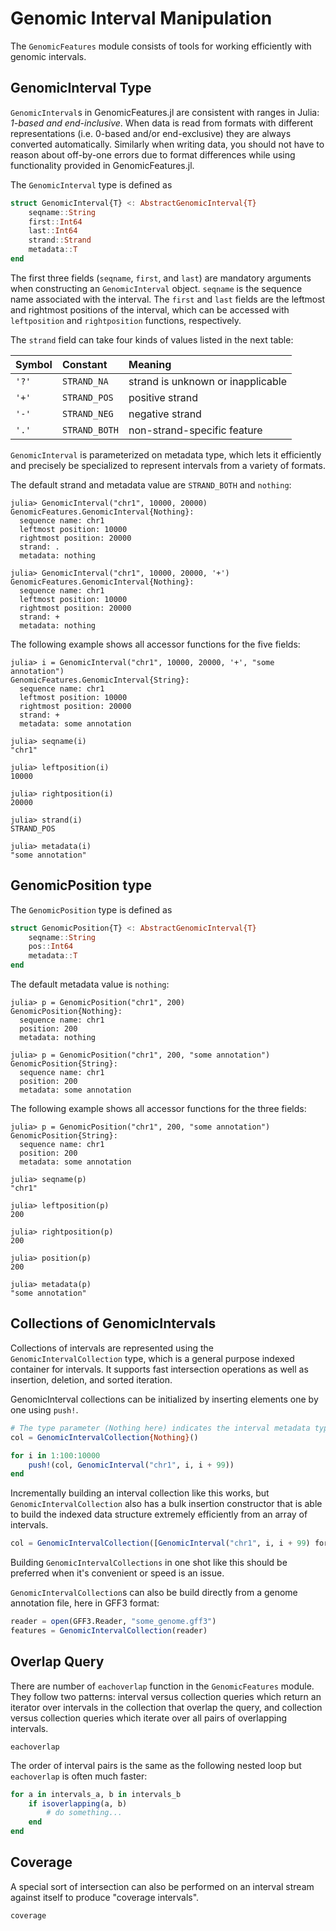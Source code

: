 # Genomic Interval Manipulation

The `GenomicFeatures` module consists of tools for working efficiently with genomic intervals.


## GenomicInterval Type

`GenomicInterval`s in GenomicFeatures.jl are consistent with ranges in Julia: *1-based and end-inclusive*.
When data is read from formats with different representations (i.e. 0-based and/or end-exclusive) they are always converted automatically.
Similarly when writing data, you should not have to reason about off-by-one errors due to format differences while using functionality provided in GenomicFeatures.jl.

The `GenomicInterval` type is defined as
```julia
struct GenomicInterval{T} <: AbstractGenomicInterval{T}
    seqname::String
    first::Int64
    last::Int64
    strand::Strand
    metadata::T
end
```

The first three fields (`seqname`, `first`, and `last`) are mandatory arguments when constructing an `GenomicInterval` object.
`seqname` is the sequence name associated with the interval.
The `first` and `last` fields are the leftmost and rightmost positions of the interval, which can be accessed with `leftposition` and `rightposition` functions, respectively.

The `strand` field can take four kinds of values listed in the next table:

| Symbol | Constant      | Meaning                           |
| :----- | :------------ | :-------------------------------- |
| `'?'`  | `STRAND_NA`   | strand is unknown or inapplicable |
| `'+'`  | `STRAND_POS`  | positive strand                   |
| `'-'`  | `STRAND_NEG`  | negative strand                   |
| `'.'`  | `STRAND_BOTH` | non-strand-specific feature       |

`GenomicInterval` is parameterized on metadata type, which lets it efficiently and precisely be specialized to represent intervals from a variety of formats.

The default strand and metadata value are `STRAND_BOTH` and `nothing`:
```jlcon
julia> GenomicInterval("chr1", 10000, 20000)
GenomicFeatures.GenomicInterval{Nothing}:
  sequence name: chr1
  leftmost position: 10000
  rightmost position: 20000
  strand: .
  metadata: nothing

julia> GenomicInterval("chr1", 10000, 20000, '+')
GenomicFeatures.GenomicInterval{Nothing}:
  sequence name: chr1
  leftmost position: 10000
  rightmost position: 20000
  strand: +
  metadata: nothing

```

The following example shows all accessor functions for the five fields:
```jlcon
julia> i = GenomicInterval("chr1", 10000, 20000, '+', "some annotation")
GenomicFeatures.GenomicInterval{String}:
  sequence name: chr1
  leftmost position: 10000
  rightmost position: 20000
  strand: +
  metadata: some annotation

julia> seqname(i)
"chr1"

julia> leftposition(i)
10000

julia> rightposition(i)
20000

julia> strand(i)
STRAND_POS

julia> metadata(i)
"some annotation"
```

## GenomicPosition type
The `GenomicPosition` type is defined as
```julia
struct GenomicPosition{T} <: AbstractGenomicInterval{T}
    seqname::String
    pos::Int64
    metadata::T
end
```

The default metadata value is `nothing`:
```jlcon
julia> p = GenomicPosition("chr1", 200)
GenomicPosition{Nothing}:
  sequence name: chr1
  position: 200
  metadata: nothing

julia> p = GenomicPosition("chr1", 200, "some annotation")
GenomicPosition{String}:
  sequence name: chr1
  position: 200
  metadata: some annotation
```

The following example shows all accessor functions for the three fields:
```jlcon
julia> p = GenomicPosition("chr1", 200, "some annotation")
GenomicPosition{String}:
  sequence name: chr1
  position: 200
  metadata: some annotation

julia> seqname(p)
"chr1"

julia> leftposition(p)
200

julia> rightposition(p)
200

julia> position(p)
200

julia> metadata(p)
"some annotation"
```

## Collections of GenomicIntervals

Collections of intervals are represented using the `GenomicIntervalCollection` type, which is a general purpose indexed container for intervals.
It supports fast intersection operations as well as insertion, deletion, and sorted iteration.

GenomicInterval collections can be initialized by inserting elements one by one using `push!`.

```julia
# The type parameter (Nothing here) indicates the interval metadata type.
col = GenomicIntervalCollection{Nothing}()

for i in 1:100:10000
    push!(col, GenomicInterval("chr1", i, i + 99))
end
```

Incrementally building an interval collection like this works, but `GenomicIntervalCollection` also has a bulk insertion constructor that is able to build the indexed data structure extremely efficiently from an array of intervals.

```julia
col = GenomicIntervalCollection([GenomicInterval("chr1", i, i + 99) for i in 1:100:10000])
```

Building `GenomicIntervalCollections` in one shot like this should be preferred when it's convenient or speed is an issue.

`GenomicIntervalCollection`s can also be build directly from a genome annotation file, here in GFF3 format:

```julia
reader = open(GFF3.Reader, "some_genome.gff3")
features = GenomicIntervalCollection(reader)
```


## Overlap Query

There are number of `eachoverlap` function in the `GenomicFeatures` module.
They follow two patterns: interval versus collection queries which return an iterator over intervals in the collection that overlap the query, and collection versus collection queries which iterate over all pairs of overlapping intervals.

```@docs
eachoverlap
```

The order of interval pairs is the same as the following nested loop but `eachoverlap` is often much faster:
```julia
for a in intervals_a, b in intervals_b
    if isoverlapping(a, b)
        # do something...
    end
end
```


## Coverage

A special sort of intersection can also be performed on an interval stream against itself to produce "coverage intervals".

```@docs
coverage
```
